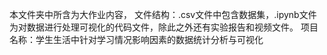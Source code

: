 本文件夹中所含为大作业内容，
文件结构：.csv文件中包含数据集，.ipynb文件为对数据进行处理可视化的代码文件，除此之外还有实验报告和视频文件。
项目名称：学生生活中针对学习情况影响因素的数据统计分析与可视化
